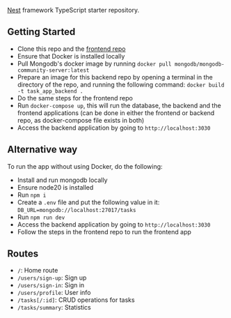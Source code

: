 [Nest](https://github.com/nestjs/nest) framework TypeScript starter repository.

## Getting Started

* Clone this repo and the [frontend repo](https://github.com/Ahmad-Alawneh99/task-app-next)
* Ensure that Docker is installed locally
* Pull Mongodb's docker image by running `docker pull mongodb/mongodb-community-server:latest`
* Prepare an image for this backend repo by opening a terminal in the directory of the repo, and running the following command: `docker build -t task_app_backend .`
* Do the same steps for the frontend repo
* Run `docker-compose up`, this will run the database, the backend and the frontend applications (can be done in either the frontend or backend repo, as docker-compose file exists in both)
* Access the backend application by going to `http://localhost:3030`

## Alternative way
To run the app without using Docker, do the following:

* Install and run mongodb locally
* Ensure node20 is installed
* Run `npm i`
* Create a `.env` file and put the following value in it: `DB_URL=mongodb://localhost:27017/tasks`
* Run `npm run dev`
* Access the backend application by going to `http://localhost:3030`
* Follow the steps in the frontend repo to run the frontend app

## Routes
* `/`: Home route
* `/users/sign-up`: Sign up
* `/users/sign-in`: Sign in
* `/users/profile`: User info
* `/tasks[/:id]`: CRUD operations for tasks
* `/tasks/summary`: Statistics
